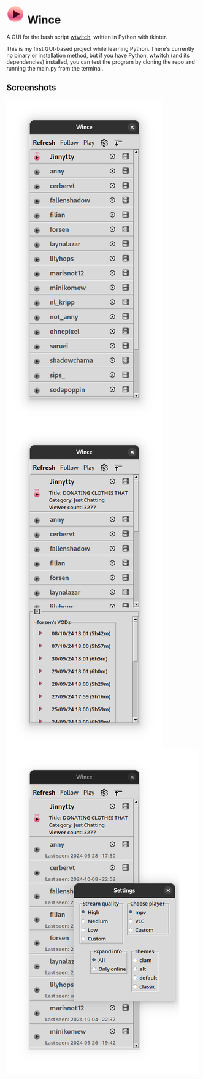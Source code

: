 ![applogo](icons/app_icon_small.png)
Wince
============

A GUI for the bash script [wtwitch](https://github.com/krathalan/wtwitch), written in Python with tkinter.

This is my first GUI-based project while learning Python. There's currently no binary or installation method, but if you have Python, wtwitch (and its dependencies) installed, you can test the program by cloning the repo and running the main.py from the terminal.

## Screenshots

<img align='center' src=screenshot1.png alt="Main window"/><img align='center' src=screenshot2.png alt="Main window with VODs"/><img align='center' src=screenshot3.png alt="Main window with Settings"/>